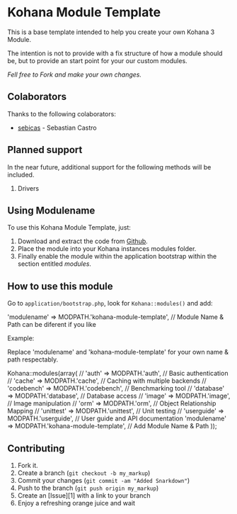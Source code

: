 Kohana Module Template
======================

This is a base template intended to help you create your own Kohana 3 Module.

The intention is not to provide with a fix structure of how a module should be, but to provide an start point for your our custom modules.

*Fell free to Fork and make your own changes.*

Colaborators
------------

Thanks to the following colaborators:

* [sebicas](http://www.sebicas.com) - Sebastian Castro

Planned support
---------------

In the near future, additional support for the following methods will be included.

1. Drivers

Using Modulename
----------------

To use this Kohana Module Template, just:

1. Download and extract the code from [Github](https://github.com/sebicas/kohana-module-template).
2. Place the module into your Kohana instances modules folder.
3. Finally enable the module within the application bootstrap within the section entitled _modules_.

How to use this module
----------------------

Go to `application/bootstrap.php`, look for `Kohana::modules()` and add:

  'modulename' => MODPATH.'kohana-module-template', // Module Name & Path can be diferent if you like

Example:

Replace 'modulename' and 'kohana-module-template' for your own name & path respectably.

  Kohana::modules(array(
        // 'auth'       => MODPATH.'auth',       // Basic authentication
        // 'cache'      => MODPATH.'cache',      // Caching with multiple backends
        // 'codebench'  => MODPATH.'codebench',  // Benchmarking tool
        // 'database'   => MODPATH.'database',   // Database access
        // 'image'      => MODPATH.'image',      // Image manipulation
        // 'orm'        => MODPATH.'orm',        // Object Relationship Mapping
        // 'unittest'   => MODPATH.'unittest',   // Unit testing
        // 'userguide'  => MODPATH.'userguide',  // User guide and API documentation
        'modulename'  => MODPATH.'kohana-module-template',  // Add Module Name & Path
        ));

Contributing
------------

1. Fork it.
2. Create a branch (`git checkout -b my_markup`)
3. Commit your changes (`git commit -am "Added Snarkdown"`)
4. Push to the branch (`git push origin my_markup`)
5. Create an [Issue][1] with a link to your branch
6. Enjoy a refreshing orange juice and wait
